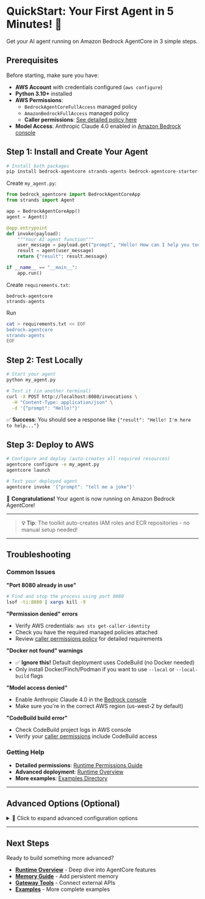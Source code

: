 # QuickStart: Your First Agent in 5 Minutes! 🚀

Get your AI agent running on Amazon Bedrock AgentCore in 3 simple steps.

## Prerequisites

Before starting, make sure you have:

- **AWS Account** with credentials configured (`aws configure`)
- **Python 3.10+** installed
- **AWS Permissions**:
  - `BedrockAgentCoreFullAccess` managed policy
  - `AmazonBedrockFullAccess` managed policy
  - **Caller permissions**: [See detailed policy here](permissions.md#developercaller-permissions)
- **Model Access**: Anthropic Claude 4.0 enabled in [Amazon Bedrock console](https://docs.aws.amazon.com/bedrock/latest/userguide/model-access-modify.html)


## Step 1: Install and Create Your Agent

```bash
# Install both packages
pip install bedrock-agentcore strands-agents bedrock-agentcore-starter-toolkit
```

Create `my_agent.py`:

```python
from bedrock_agentcore import BedrockAgentCoreApp
from strands import Agent

app = BedrockAgentCoreApp()
agent = Agent()

@app.entrypoint
def invoke(payload):
    """Your AI agent function"""
    user_message = payload.get("prompt", "Hello! How can I help you today?")
    result = agent(user_message)
    return {"result": result.message}

if __name__ == "__main__":
    app.run()
```

Create `requirements.txt`:
```
bedrock-agentcore
strands-agents
```

Run
```bash
cat > requirements.txt << EOF
bedrock-agentcore
strands-agents
EOF
```

## Step 2: Test Locally

```bash
# Start your agent
python my_agent.py

# Test it (in another terminal)
curl -X POST http://localhost:8080/invocations \
  -H "Content-Type: application/json" \
  -d '{"prompt": "Hello!"}'
```

✅ **Success**: You should see a response like `{"result": "Hello! I'm here to help..."}`

## Step 3: Deploy to AWS

```bash
# Configure and deploy (auto-creates all required resources)
agentcore configure -e my_agent.py
agentcore launch

# Test your deployed agent
agentcore invoke '{"prompt": "tell me a joke"}'
```

🎉 **Congratulations!** Your agent is now running on Amazon Bedrock AgentCore!

---
> **💡 Tip**: The toolkit auto-creates IAM roles and ECR repositories - no manual setup needed!

---

## Troubleshooting

### Common Issues

**"Port 8080 already in use"**
```bash
# Find and stop the process using port 8080
lsof -ti:8080 | xargs kill -9
```

**"Permission denied" errors**
- Verify AWS credentials: `aws sts get-caller-identity`
- Check you have the required managed policies attached
- Review [caller permissions policy](permissions.md#required-caller-policy) for detailed requirements

**"Docker not found" warnings**
- ✅ **Ignore this!** Default deployment uses CodeBuild (no Docker needed)
- Only install Docker/Finch/Podman if you want to use `--local` or `--local-build` flags

**"Model access denied"**
- Enable Anthropic Claude 4.0 in the [Bedrock console](https://console.aws.amazon.com/bedrock/)
- Make sure you're in the correct AWS region (us-west-2 by default)

**"CodeBuild build error"**
- Check CodeBuild project logs in AWS console
- Verify your [caller permissions](permissions.md#developercaller-permissions) include CodeBuild access

### Getting Help

- **Detailed permissions**: [Runtime Permissions Guide](permissions.md)
- **Advanced deployment**: [Runtime Overview](overview.md)
- **More examples**: [Examples Directory](../../examples/README.md)

---

## Advanced Options (Optional)

<details>
<summary>🔧 Click to expand advanced configuration options</summary>

### Deployment Modes

Choose the right deployment approach for your needs:

**🚀 Default: CodeBuild + Cloud Runtime (RECOMMENDED)**
```bash
agentcore launch  # Uses CodeBuild (no Docker needed)
```
Perfect for production, managed environments, teams without Docker

**💻 Local Development**
```bash
agentcore launch --local  # Build and run locally (requires Docker/Finch/Podman)
```
Perfect for development, rapid iteration, debugging

**🔧 Hybrid: Local Build + Cloud Runtime**
```bash
agentcore launch --local-build  # Build locally, deploy to cloud (requires Docker/Finch/Podman)
```
Perfect for teams with Docker expertise needing build customization

### Custom Roles
```bash
# Use existing IAM role
agentcore configure -e my_agent.py --execution-role arn:aws:iam::123456789012:role/MyRole
```

</details>

---

## Next Steps

Ready to build something more advanced?

- **[Runtime Overview](overview.md)** - Deep dive into AgentCore features
- **[Memory Guide](../memory/quickstart.md)** - Add persistent memory
- **[Gateway Tools](../gateway/quickstart.md)** - Connect external APIs
- **[Examples](../../examples/README.md)** - More complete examples
